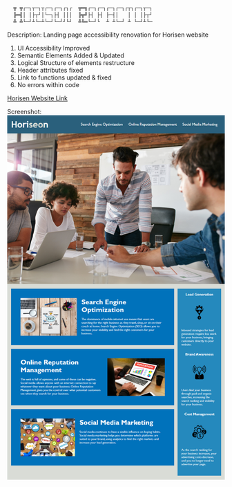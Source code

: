 
      ╦ ╦┌─┐┬─┐┬┌─┐┌─┐┌┐┌  ╦═╗┌─┐┌─┐┌─┐┌─┐┌┬┐┌─┐┬─┐
      ╠═╣│ │├┬┘│└─┐├┤ │││  ╠╦╝├┤ ├┤ ├─┤│   │ │ │├┬┘
      ╩ ╩└─┘┴└─┴└─┘└─┘┘└┘  ╩╚═└─┘└  ┴ ┴└─┘ ┴ └─┘┴└─

Description:
Landing page accessibility renovation for Horisen website
1) UI Accessibility Improved
2) Semantic Elements Added & Updated
3) Logical Structure of elements restructure
4) Header attributes fixed
5) Link to functions updated & fixed
6) No errors within code

[Horisen Website Link](https://miguelmulet.github.io/horisen-refactor/)

Screenshot:
![Horisen website](./assets/images/horisen-website.png)
